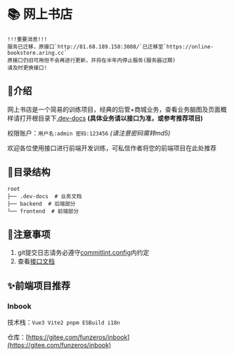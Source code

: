 # 📚 网上书店

```
!!!重要消息!!!
服务已迁移，原接口`http://81.68.189.158:3088/`已迁移至`https://online-bookstore.aring.cc`
原接口仍旧可用但不会再进行更新，并将在半年内停止服务(服务器过期)
请及时更换接口!
```

## 📖介绍
网上书店是一个简易的训练项目，经典的后管+商城业务，查看业务脑图及页面概样请打开根目录下[.dev-docs](./.dev-docs/main.png) **(具体业务请以接口为准，或参考推荐项目)**

权限账户：`用户名:admin 密码:123456` *(请注意密码需转md5)*

欢迎各位使用接口进行前端开发训练，可私信作者将您的前端项目在此处推荐

## 📃目录结构
```
root
├── .dev-docs  # 业务文档
├── backend  # 后端部分
└── frontend  # 前端部分
```

## 🧨注意事项
1. git提交日志请务必遵守[commitlint.config](/commitlint.config.js)内约定
2. 查看[接口文档](https://online-bookstore.aring.cc)

## ✨前端项目推荐
### Inbook
技术栈：` Vue3 Vite2 pnpm ESBuild i18n `

仓库：[https://gitee.com/funzeros/inbook](https://gitee.com/funzeros/inbook)

